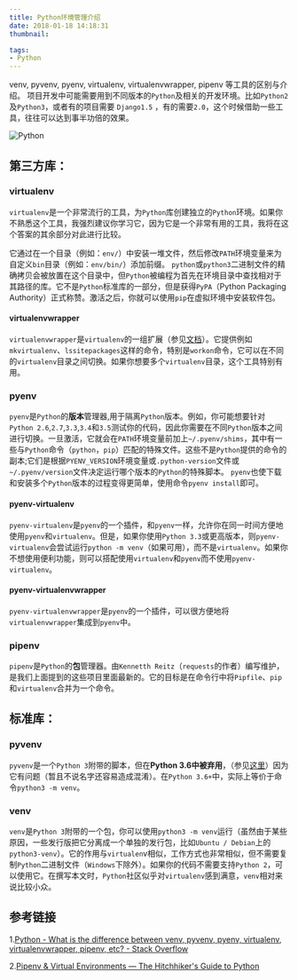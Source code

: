 ```yaml
---
title: Python环境管理介绍
date: 2018-01-18 14:18:31
thumbnail:

tags:
- Python
---
```

venv, pyvenv, pyenv, virtualenv, virtualenvwrapper, pipenv 等工具的区别与介绍。
项目开发中可能需要用到不同版本的`Python`及相关的开发环境。比如`Python2`及`Python3`，或者有的项目需要 `Django1.5` ，有的需要`2.0`，这个时候借助一些工具，往往可以达到事半功倍的效果。

<!--more-->

![Python](https://farm5.staticflickr.com/4290/35294660055_42c02b2316_k_d.jpg)

## 第三方库：

### virtualenv

`virtualenv`是一个非常流行的工具，为`Python`库创建独立的`Python`环境。如果你不熟悉这个工具，我强烈建议你学习它，因为它是一个非常有用的工具，我将在这个答案的其余部分对此进行比较。

它通过在一个目录（例如：`env/`）中安装一堆文件，然后修改`PATH`环境变量来为自定义`bin`目录（例如：`env/bin/`）添加前缀。 `python`或`python3`二进制文件的精确拷贝会被放置在这个目录中，但`Python`被编程为首先在环境目录中查找相对于其路径的库。它不是`Python`标准库的一部分，但是获得`PyPA`（Python Packaging Authority）正式称赞。激活之后，你就可以使用`pip`在虚拟环境中安装软件包。

#### virtualenvwrapper

`virtualenvwrapper`是`virtualenv`的一组扩展（参见[文档](http://virtualenvwrapper.readthedocs.io/en/latest/)）。它提供例如`mkvirtualenv`、`lssitepackages`这样的命令，特别是`workon`命令，它可以在不同的`virtualenv`目录之间切换。如果你想要多个`virtualenv`目录，这个工具特别有用。

### pyenv

`pyenv`是`Python`的**版本**管理器,用于隔离`Python`版本。例如，你可能想要针对`Python 2.6`,`2.7`,`3.3`,`3.4`和`3.5`测试你的代码，因此你需要在不同`Python`版本之间进行切换。一旦激活，它就会在`PATH`环境变量前加上`~/.pyenv/shims`，其中有一些与`Python`命令（`python`，`pip`）匹配的特殊文件。这些不是`Python`提供的命令的副本;它们是根据`PYENV_VERSION`环境变量或`.python-version`文件或`~/.pyenv/version`文件决定运行哪个版本的`Python`的特殊脚本。 `pyenv`也使下载和安装多个`Python`版本的过程变得更简单，使用命令`pyenv install`即可。

#### pyenv-virtualenv

`pyenv-virtualenv`是`pyenv`的一个插件，和`pyenv`一样，允许你在同一时间方便地使用`pyenv`和`virtualenv`。但是，如果你使用`Python 3.3`或更高版本，则`pyenv-virtualenv`会尝试运行`python -m venv`（如果可用），而不是`virtualenv`。如果你不想使用便利功能，则可以搭配使用`virtualenv`和`pyenv`而不使用`pyenv-virtualenv`。

#### pyenv-virtualenvwrapper

`pyenv-virtualenvwrapper`是`pyenv`的一个插件，可以很方便地将`virtualenvwrapper`集成到`pyenv`中。

### pipenv

`pipenv`是`Python`的**包**管理器。由`Kennetth Reitz`（`requests`的作者）编写维护，是我们上面提到的这些项目里面最新的。它的目标是在命令行中将`Pipfile`、`pip`和`virtualenv`合并为一个命令。

## 标准库：

### pyvenv

`pyvenv`是一个`Python 3`附带的脚本，但在**Python 3.6中被弃用**，（参见[这里](https://docs.python.org/dev/whatsnew/3.6.html#id8)）因为它有问题（暂且不说名字还容易造成混淆）。在`Python 3.6+`中，实际上等价于命令`python3 -m venv`。

### venv

`venv`是`Python 3`附带的一个包，你可以使用`python3 -m venv`运行（虽然由于某些原因，一些发行版把它分离成一个单独的发行包，比如`Ubuntu / Debian`上的`python3-venv`）。它的作用与`virtualen`v相似，工作方式也非常相似，但不需要复制`Python`二进制文件（`Windows`下除外）。如果你的代码不需要支持`Python 2`，可以使用它。在撰写本文时，`Python`社区似乎对`virtualenv`感到满意，`venv`相对来说比较小众。

## 参考链接

1.[Python - What is the difference between venv, pyvenv, pyenv, virtualenv, virtualenvwrapper, pipenv, etc? - Stack Overflow](https://stackoverflow.com/questions/41573587/what-is-the-difference-between-venv-pyvenv-pyenv-virtualenv-virtualenvwrappe)

2.[Pipenv & Virtual Environments — The Hitchhiker's Guide to Python](http://docs.python-guide.org/en/latest/dev/virtualenvs/)